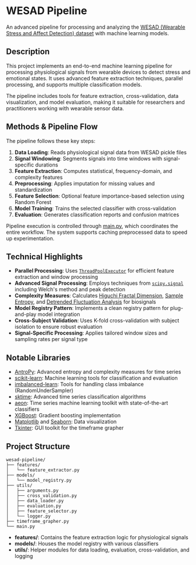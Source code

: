 # WESAD Pipeline

An advanced pipeline for processing and analyzing the [WESAD (Wearable Stress and Affect Detection) dataset](https://archive.ics.uci.edu/ml/datasets/WESAD) with machine learning models.

## Description

This project implements an end-to-end machine learning pipeline for processing physiological signals from wearable devices to detect stress and emotional states. It uses advanced feature extraction techniques, parallel processing, and supports multiple classification models. 

The pipeline includes tools for feature extraction, cross-validation, data visualization, and model evaluation, making it suitable for researchers and practitioners working with wearable sensor data.

## Methods & Pipeline Flow

The pipeline follows these key steps:

1. **Data Loading**: Reads physiological signal data from WESAD pickle files
2. **Signal Windowing**: Segments signals into time windows with signal-specific durations
3. **Feature Extraction**: Computes statistical, frequency-domain, and complexity features
4. **Preprocessing**: Applies imputation for missing values and standardization
5. **Feature Selection**: Optional feature importance-based selection using Random Forest
6. **Model Training**: Trains the selected classifier with cross-validation
7. **Evaluation**: Generates classification reports and confusion matrices

Pipeline execution is controlled through [main.py](main.py), which coordinates the entire workflow. The system supports caching preprocessed data to speed up experimentation.

## Technical Highlights

- **Parallel Processing**: Uses [`ThreadPoolExecutor`](https://docs.python.org/3/library/concurrent.futures.html#concurrent.futures.ThreadPoolExecutor) for efficient feature extraction and window processing
- **Advanced Signal Processing**: Employs techniques from [`scipy.signal`](https://docs.scipy.org/doc/scipy/reference/signal.html) including Welch's method and peak detection
- **Complexity Measures**: Calculates [Higuchi Fractal Dimension](https://pypi.org/project/antropy/), [Sample Entropy](https://en.wikipedia.org/wiki/Sample_entropy), and [Detrended Fluctuation Analysis](https://en.wikipedia.org/wiki/Detrended_fluctuation_analysis) for biosignals
- **Model Registry Pattern**: Implements a clean registry pattern for plug-and-play model integration
- **Cross-Subject Validation**: Uses K-fold cross-validation with subject isolation to ensure robust evaluation
- **Signal-Specific Processing**: Applies tailored window sizes and sampling rates per signal type

## Notable Libraries

- [AntroPy](https://github.com/raphaelvallat/antropy): Advanced entropy and complexity measures for time series
- [scikit-learn](https://scikit-learn.org/): Machine learning tools for classification and evaluation
- [imbalanced-learn](https://imbalanced-learn.org/): Tools for handling class imbalance (RandomUnderSampler)
- [sktime](https://www.sktime.org/en/stable/): Advanced time series classification algorithms
- [aeon](https://github.com/aeon-toolkit/aeon): Time series machine learning toolkit with state-of-the-art classifiers
- [XGBoost](https://xgboost.readthedocs.io/): Gradient boosting implementation
- [Matplotlib](https://matplotlib.org/) and [Seaborn](https://seaborn.pydata.org/): Data visualization
- [Tkinter](https://docs.python.org/3/library/tkinter.html): GUI toolkit for the timeframe grapher

## Project Structure

```
wesad-pipeline/
├── features/
│   └── feature_extractor.py
├── models/
│   └── model_registry.py
├── utils/
│   ├── arguments.py
│   ├── cross_validation.py
│   ├── data_loader.py
│   ├── evaluation.py
│   ├── feature_selector.py
│   └── logger.py
├── timeframe_grapher.py
└── main.py
```

- **features/**: Contains the feature extraction logic for physiological signals
- **models/**: Houses the model registry with various classifiers
- **utils/**: Helper modules for data loading, evaluation, cross-validation, and logging
